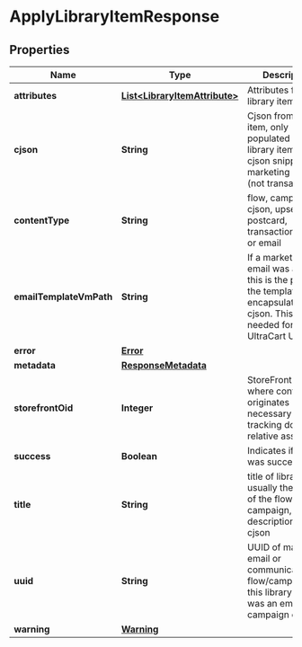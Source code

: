 
# ApplyLibraryItemResponse

## Properties
Name | Type | Description | Notes
------------ | ------------- | ------------- | -------------
**attributes** | [**List&lt;LibraryItemAttribute&gt;**](LibraryItemAttribute.md) | Attributes from the library item |  [optional]
**cjson** | **String** | Cjson from library item, only populated if this library item was a cjson snippet or marketing email (not transactional) |  [optional]
**contentType** | **String** | flow, campaign, cjson, upsell, postcard, transactional_email or email |  [optional]
**emailTemplateVmPath** | **String** | If a marketing email was applied, this is the path to the template encapsulating the cjson.  This is needed for the UltraCart UI. |  [optional]
**error** | [**Error**](Error.md) |  |  [optional]
**metadata** | [**ResponseMetadata**](ResponseMetadata.md) |  |  [optional]
**storefrontOid** | **Integer** | StoreFront oid where content originates necessary for tracking down relative assets |  [optional]
**success** | **Boolean** | Indicates if API call was successful |  [optional]
**title** | **String** | title of library item, usually the name of the flow or campaign, or description of cjson |  [optional]
**uuid** | **String** | UUID of marketing email or communication flow/campaign if this library item was an email, campaign or flow |  [optional]
**warning** | [**Warning**](Warning.md) |  |  [optional]



